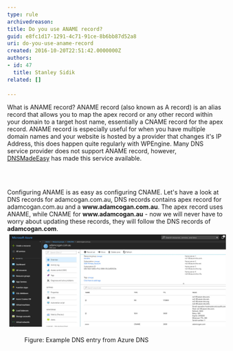 ```yaml
---
type: rule
archivedreason: 
title: Do you use ANAME record?
guid: e8fc1d17-1291-4c71-91ce-8b6bb87d52a8
uri: do-you-use-aname-record
created: 2016-10-20T22:51:42.0000000Z
authors:
- id: 47
  title: Stanley Sidik
related: []

---
```



<p> What is ANAME record? ANAME record (also known as A record) is an alias record that allows you to map the apex record or any other record within your domain to a target host name, essentially a CNAME record for the apex record. ANAME record is especially useful for when you have multiple domain names and your website is hosted by a provider that changes it's IP Address, this does happen quite regularly with WPEngine. Many DNS service provider does not support ANAME record, however, <a href="http://dnsmadeeasy.com/">DNSMadeEasy</a> has made this service available.</p>
<br><excerpt class='endintro'></excerpt><br>
<p>Configuring ANAME is as easy as configuring CNAME. Let's have a look at DNS records for adamcogan.com.au, DNS records contains apex record for adamcogan.com.au and a <b>www.adamcogan.com.au</b>. The apex record uses ANAME, while CNAME for <b>www.adamcogan.</b><b>au</b> - now we will never have to worry about updating these records, they will follow the DNS records of <b>adamcogan.com</b>. ​<img src="2018-08-01_14-41-32.jpg" alt="2018-08-01_14-41-32.jpg" style="margin:5px;width:808px;" /></p><dl class="image"><dd>Figure: Example DNS entry from Azure DNS<br>​​​​<br>​<br></dd></dl>


